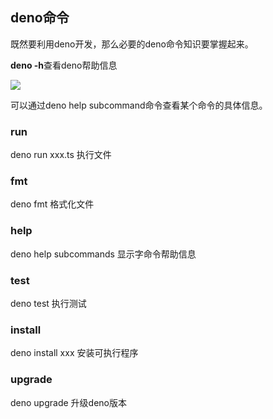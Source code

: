 ## deno命令

既然要利用deno开发，那么必要的deno命令知识要掌握起来。

**deno -h**查看deno帮助信息

![](http://image.dillonliang.cn/deno-h.jpeg)

可以通过deno help subcommand命令查看某个命令的具体信息。

### run

deno run xxx.ts 执行文件

### fmt

deno fmt 格式化文件

### help

deno help subcommands 显示字命令帮助信息

### test

deno test 执行测试

### install

deno install xxx 安装可执行程序

### upgrade

deno upgrade 升级deno版本